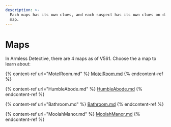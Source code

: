 ```yaml
---
description: >-
  Each maps has its own clues, and each suspect has its own clues on different
  map.
---
```


# Maps

In Armless Detective, there are 4 maps as of V561. Choose the a map to learn about:

{% content-ref url="MotelRoom.md" %}
[MotelRoom.md](MotelRoom.md)
{% endcontent-ref %}

{% content-ref url="HumbleAbode.md" %}
[HumbleAbode.md](HumbleAbode.md)
{% endcontent-ref %}

{% content-ref url="Bathroom.md" %}
[Bathroom.md](Bathroom.md)
{% endcontent-ref %}

{% content-ref url="MoolahManor.md" %}
[MoolahManor.md](MoolahManor.md)
{% endcontent-ref %}
